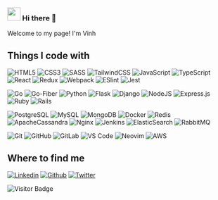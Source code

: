 <!--
**vinhkq/vinhkq** is a ✨ _special_ ✨ repository because its `README.md` (this file) appears on your GitHub profile.

Here are some ideas to get you started:

- 🔭 I’m currently working on ...
- 🌱 I’m currently learning ...
- 👯 I’m looking to collaborate on ...
- 🤔 I’m looking for help with ...
- 💬 Ask me about ...
- 📫 How to reach me: ...
- 😄 Pronouns: ...
- ⚡ Fun fact: ...
-->

### <img src="https://emojis.slackmojis.com/emojis/images/1531849430/4246/blob-sunglasses.gif?1531849430" width="30"/> Hi there 👋


Welcome to my page!
I'm Vinh
## Things I code with

![HTML5](https://img.shields.io/badge/-HTML5-%23E44D27?style=flat-square&logo=html5&logoColor=ffffff)
![CSS3](https://img.shields.io/badge/-CSS3-%231572B6?style=flat-square&logo=css3)
![SASS](https://img.shields.io/badge/SASS-hotpink.svg?style=flat-square&logo=SASS&logoColor=white)
![TailwindCSS](https://img.shields.io/badge/tailwindcss-%2338B2AC.svg?style=flat-square&logo=tailwind-css&logoColor=white)
![JavaScript](https://img.shields.io/badge/-JavaScript-%23F7DF1C?style=flat-square&logo=javascript&logoColor=000000&labelColor=%23F7DF1C&color=%23FFCE5A)
![TypeScript](https://img.shields.io/badge/-TypeScript-007ACC?style=flat-square&logo=typescript&logoColor=white)
![React](https://img.shields.io/badge/-React-%23282C34?style=flat-square&logo=react)
![Redux](https://img.shields.io/badge/redux-%23593d88.svg?style=flat-square&logo=redux&logoColor=white)
![Webpack](https://img.shields.io/badge/webpack-%238DD6F9.svg?style=flat-square&logo=webpack&logoColor=black)
![ESlint](https://img.shields.io/badge/-ESLint-%234B32C3?style=flat-square&logo=eslint)
![Jest](https://img.shields.io/badge/-jest-%23C21325?style=flat-square&logo=jest&logoColor=white)

![Go](https://img.shields.io/badge/go-%2300ADD8.svg?style=flat-square&logo=go&logoColor=white)
![Go-Fiber](https://img.shields.io/badge/go-fiber-%2300ADD8.svg?style=flat-square&logoColor=white)
![Python](https://img.shields.io/badge/python-3670A0?style=flat-square&logo=python&logoColor=ffdd54)
![Flask](https://img.shields.io/badge/flask-%23000.svg?style=flat-square&logo=flask&logoColor=white)
![Django](https://img.shields.io/badge/django-%23092E20.svg?style=flat-square&logo=django&logoColor=white)
![NodeJS](https://img.shields.io/badge/node.js-6DA55F?style=flat-square&logo=node.js&logoColor=white)
![Express.js](https://img.shields.io/badge/express.js-%23404d59.svg?style=flat-square&logo=express&logoColor=%2361DAFB)
![Ruby](https://img.shields.io/badge/ruby-%23CC342D.svg?style=flat-square&logo=ruby&logoColor=white)
![Rails](https://img.shields.io/badge/rails-%23CC0000.svg?style=flat-square&logo=ruby-on-rails&logoColor=white)

![PostgreSQL](https://img.shields.io/badge/-PostgreSQL-336791?style=flat-square&logo=postgresql&logoColor=white)
![MySQL](https://img.shields.io/badge/-MySQL-black?style=flat-square&logo=mysql&logoColor=white)
![MongoDB](https://img.shields.io/badge/-MongoDB-black?style=flat-square&logo=mongodb)
![Docker](https://img.shields.io/badge/-Docker-46a2f1?style=flat-square&logo=docker&logoColor=white)
![Redis](https://img.shields.io/badge/redis-%23DD0031.svg?style=flat-square&logo=redis&logoColor=white)
![ApacheCassandra](https://img.shields.io/badge/cassandra-%231287B1.svg?style=flat-square&logo=apache-cassandra&logoColor=white)
![Nginx](https://img.shields.io/badge/nginx-%23009639.svg?style=flat-square&logo=nginx&logoColor=white)
![Jenkins](https://img.shields.io/badge/jenkins-%232C5263.svg?style=flat-square&logo=jenkins&logoColor=white)
![ElasticSearch](https://img.shields.io/badge/-ElasticSearch-005571?style=flat-square&logo=elasticsearch)
![RabbitMQ](https://img.shields.io/badge/Rabbitmq-FF6600?style=flat-square&logo=rabbitmq&logoColor=white)

![Git](https://img.shields.io/badge/-Git-%23F05032?style=flat-square&logo=git&logoColor=%23ffffff)
![GitHub](https://img.shields.io/badge/github-%23121011.svg?style=flat-square&logo=github&logoColor=white)
![GitLab](https://img.shields.io/badge/-GitLab-FCA121?style=flat-square&logo=gitlab)
![VS Code](https://img.shields.io/badge/-VSCode-%23007ACC?style=flat-square&logo=visual-studio-code)
![Neovim](https://img.shields.io/badge/NeoVim-%2357A143.svg?&style=flat-square&logo=neovim&logoColor=white)
![AWS](https://img.shields.io/badge/AWS-232F3E?style=flat-square&logo=amazon-aws)


## Where to find me

[![Linkedin](https://img.shields.io/badge/linkedin-%230077B5.svg?style=for-the-badge&logo=Linkedin&logoColor=white&link=https://www.linkedin.com/in/vinhkq/)](https://www.linkedin.com/in/vinhkq/)
[![Github](https://img.shields.io/badge/gitHub-%2312100E.svg?style=for-the-badge&logo=Github&logoColor=white&link=https://github.com/vinhkq/)](https://github.com/vinhkq)
[![Twitter](https://img.shields.io/badge/twitter-%231DA1F2.svg?style=for-the-badge&logo=Twitter&logoColor=white&link=https://twitter.com/kieuquangvinh92/)](https://twitter.com/kieuquangvinh92/)


![Visitor Badge](https://visitor-badge.laobi.icu/badge?page_id=vinhkq.vinhkq)
